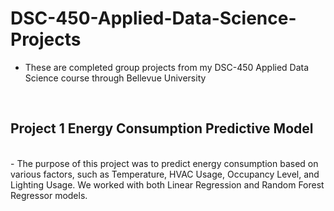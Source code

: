 # DSC-450-Applied-Data-Science-Projects

- These are completed group projects from my DSC-450 Applied Data Science course through Bellevue University
</br>

## Project 1 Energy Consumption Predictive Model
</br>
  - The purpose of this project was to predict energy consumption based on various factors, such as Temperature, HVAC Usage, Occupancy Level, and Lighting Usage. We worked with both Linear Regression and Random Forest Regressor models.
